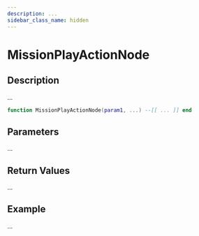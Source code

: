 ```yaml
---
description: ...
sidebar_class_name: hidden
---
```


# MissionPlayActionNode

## Description

...

```lua
function MissionPlayActionNode(param1, ...) --[[ ... ]] end
```

## Parameters

...

## Return Values

...

## Example

...

